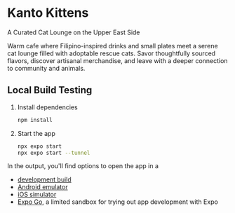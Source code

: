 # Kanto Kittens

A Curated Cat Lounge on the Upper East Side

Warm cafe where Filipino-inspired drinks and small plates meet a serene cat lounge filled with adoptable rescue cats.
Savor thoughtfully sourced flavors, discover artisanal merchandise, and leave with a deeper connection to community and animals.

## Local Build Testing

1. Install dependencies

   ```bash
   npm install
   ```

2. Start the app

   ```bash
   npx expo start
   npx expo start --tunnel
   ```

In the output, you'll find options to open the app in a
- [development build](https://docs.expo.dev/develop/development-builds/introduction/)
- [Android emulator](https://docs.expo.dev/workflow/android-studio-emulator/)
- [iOS simulator](https://docs.expo.dev/workflow/ios-simulator/)
- [Expo Go](https://expo.dev/go), a limited sandbox for trying out app development with Expo